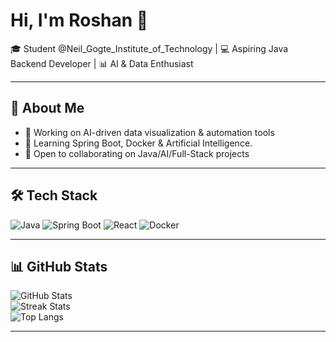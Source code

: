 # Hi, I'm Roshan 👋  

🎓 Student @Neil_Gogte_Institute_of_Technology | 💻 Aspiring Java Backend Developer | 📊 AI & Data Enthusiast  

---

## 🚀 About Me  
- 🔭 Working on AI-driven data visualization & automation tools  
- 🌱 Learning Spring Boot, Docker & Artificial Intelligence.
- 👯 Open to collaborating on Java/AI/Full-Stack projects   

---

## 🛠 Tech Stack  
![Java](https://img.shields.io/badge/Java-ED8B00?style=for-the-badge&logo=java&logoColor=white)
![Spring Boot](https://img.shields.io/badge/SpringBoot-6DB33F?style=for-the-badge&logo=springboot&logoColor=white)
![React](https://img.shields.io/badge/React-20232A?style=for-the-badge&logo=react&logoColor=61DAFB)
![Docker](https://img.shields.io/badge/Docker-2496ED?style=for-the-badge&logo=docker&logoColor=white)

---

## 📊 GitHub Stats  
![GitHub Stats](https://github-readme-stats.vercel.app/api?username=your-username&show_icons=true&theme=radical)  
![Streak Stats](https://streak-stats.demolab.com?user=your-username&theme=radical)  
![Top Langs](https://github-readme-stats.vercel.app/api/top-langs/?username=your-username&layout=compact)


---


